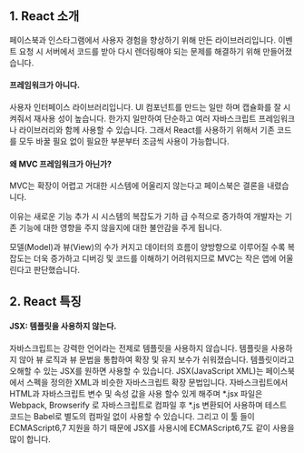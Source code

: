 ## 1. React 소개

페이스북과 인스타그램에서 사용자 경험을 향상하기 위해 만든 라이브러리입니다.
이벤트 요청 시 서버에서 코드를 받아 다시 렌더링해야 되는 문제를 해결하기 위해 만들어졌습니다.



#### 프레임워크가 아니다.

사용자 인터페이스 라이브러리입니다.
UI 컴포넌트를 만드는 일만 하며 캡슐화를 잘 시켜줘서 재사용 성이 높습니다.
한가지 일만하여 단순하고 여러 자바스크립트 프레임워크나 라이브러리와 함께 사용할 수 있습니다.
그래서 React를 사용하기 위해서 기존 코드를 모두 바꿀 필요 없이 필요한 부분부터 조금씩 사용이 가능합니다.



#### 왜 MVC 프레임워크가 아닌가?

MVC는 확장이 어렵고 거대한 시스템에 어울리지 않는다고 페이스북은 결론을 내렸습니다.

이유는 새로운 기능 추가 시 시스템의 복잡도가 기하 급 수적으로 증가하여 개발자는 기존 기능에 대한 영향을 주지 않을지에 대한 불안감을 주게 됩니다.

모델(Model)과 뷰(View)의 수가 커지고 데이터의 흐름이 양방향으로 이루어질 수록 복잡도는 더욱 증가하고 디버깅 및 코드를 이해하기 어려워지므로 MVC는 작은 앱에 어울린다고 판단했습니다.



## 2. React 특징

#### JSX: 템플릿을 사용하지 않는다.

자바스크립트는 강력한 언어라는 전제로 템플릿을 사용하지 않습니다.
템플릿을 사용하지 않아 뷰 로직과 뷰 문법을 통합하여 확장 및 유지 보수가 쉬워졌습니다.
템플릿이라고 오해할 수 있는 JSX를 원하면 사용할 수 있습니다.
JSX(JavaScript XML)는 페이스북에서 스펙을 정의한 XML과 비슷한 자바스크립트 확장 문법입니다.
자바스크립트에서 HTML과 자바스크립트 변수 및 속성 값을 사용 할수 있게 해주며 *.jsx 파일은 Webpack, Browserify 로 자바스크립트로 컴파일 후 *.js 변환되어 사용하며 테스트 코드는 Babel로  별도의 컴파일 없이 사용할 수 있습니다. 그리고 이 툴 들이 ECMAScript6,7 지원을 하기 때문에 JSX를 사용시에 ECMAScript6,7도 같이 사용을 많이 합니다. 
